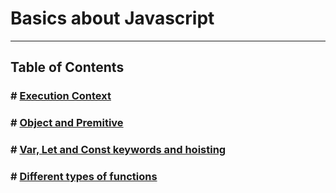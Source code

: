 # Basics about Javascript

---

## Table of Contents

### # [Execution Context](./EXECUTION_CONTEXT.md)
### # [Object and Premitive](./OBJECT_AND_PREMITIVE.md)
### # [Var, Let and Const keywords and hoisting](./VAR_LET_CONST.md)
### # [Different types of functions](./HOISTING.md)